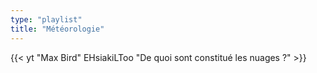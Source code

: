 ```yaml
---
type: "playlist"
title: "Météorologie"
---
```


{{< yt "Max Bird" EHsiakiLToo "De quoi sont constitué les nuages ?"  >}}
